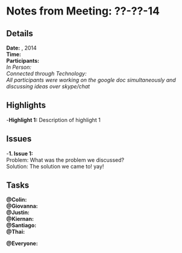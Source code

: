 Notes from Meeting: ??-??-14
============================

Details
-------
**Date:** <month> <day>, 2014  
**Time:**    
**Participants:**  
*In Person:*  
*Connected through Technology:*  
*All participants were working on the google doc simultaneously and discussing ideas over skype/chat*


Highlights
----------
-**Highlight 1:** Description of highlight 1   


Issues
------
-**1. Issue 1:**  
Problem: What was the problem we discussed?    
Solution: The solution we came to! yay!    


Tasks
-----
**@Colin:**  
**@Giovanna:**  
**@Justin:**  
**@Kiernan:**  
**@Santiago:**  
**@Thai:**  

**@Everyone:**  